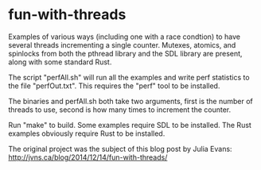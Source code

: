 fun-with-threads
================


Examples of various ways (including one with a race condtion) to have several threads incrementing a single counter.
Mutexes, atomics, and spinlocks from both the pthread library and the SDL library are present, 
along with some standard Rust.

The script "perfAll.sh" will run all the examples and write perf statistics to the file "perfOut.txt".
This requires the "perf" tool to be installed.

The binaries and perfAll.sh both take two arguments, first is the number of threads to use, second is how many times to increment the counter.

Run "make" to build.
Some examples require SDL to be installed. 
The Rust examples obviously require Rust to be installed.

The original project was the subject of this blog post by Julia Evans: http://jvns.ca/blog/2014/12/14/fun-with-threads/
